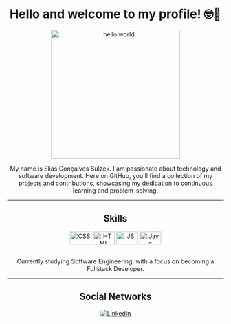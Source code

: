 

<!--
**eliassulzek/eliassulzek** is a ✨ _special_ ✨ repository because its `README.md` (this file) appears on your GitHub profile.

Here are some ideas to get you started:

- 🔭 I’m currently working on ...
- 🌱 I’m currently learning ...
- 👯 I’m looking to collaborate on ...
- 🤔 I’m looking for help with ...
- 💬 Ask me about ...
- 📫 How to reach me: ...
- 😄 Pronouns: ...
- ⚡ Fun fact: ...
-->

<div align="center">
  <h1>Hello and welcome to my profile! 🤓👋</h1>
  <img height="300em" src="https://cdna.artstation.com/p/assets/images/images/035/693/656/original/gwyneth-balucio-hello-world.gif?1615642877" alt="hello world">
  <p>My name is Elias Gonçalves Sulzek. I am passionate about technology and software development. Here on GitHub, you'll find a collection of my projects and contributions, showcasing my dedication to continuous learning and problem-solving.</p>
</div>

<hr>

<div align="center">
  <h2>Skills</h2>
  <div id="languages">
    <img align="center" alt="CSS" height="30" width="50" src="https://cdn.jsdelivr.net/gh/devicons/devicon/icons/css3/css3-original.svg" />
    <img align="center" alt="HTML" height="30" width="50" src="https://cdn.jsdelivr.net/gh/devicons/devicon/icons/html5/html5-original.svg" />
    <img align="center" alt="JS" height="30" width="50" src="https://cdn.jsdelivr.net/gh/devicons/devicon/icons/javascript/javascript-original.svg" />
    <img align="center" alt="Java" height="30" width="50" src="https://cdn.jsdelivr.net/gh/devicons/devicon/icons/java/java-original-wordmark.svg" />
  </div>
<br>
  <p>Currently studying Software Engineering, with a focus on becoming a Fullstack Developer.</p>
</div>

<hr>

<div align="center">
  <h2>Social Networks</h2>
  <a href="https://www.linkedin.com/in/elias-sulzek-26b259233/" target="_blank">
    <img src="https://img.shields.io/badge/-LinkedIn-%230077B5?style=for-the-badge&logo=linkedin&logoColor=white" target="_blank" alt="LinkedIn">
  </a>
</div>


<div id="status">
</div>

<br>
